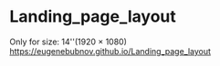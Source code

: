 ﻿# Landing_page_layout 
 Only for size: 14''(1920 × 1080)<br/>
 https://eugenebubnov.github.io/Landing_page_layout
